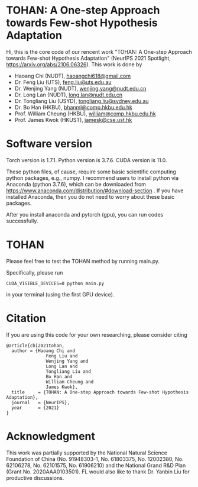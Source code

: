 # TOHAN: A One-step Approach towards Few-shot Hypothesis Adaptation
Hi, this is the core code of our rencent work "TOHAN: A One-step Approach towards Few-shot Hypothesis Adaptation" (NeurIPS 2021 Spotlight, https://arxiv.org/abs/2106.06326). This work is done by

- Haoang Chi (NUDT), haoangchi618@gmail.com
- Dr. Feng Liu (UTS), feng.liu@uts.edu.au
- Dr. Wenjing Yang (NUDT), wenjing.yang@nudt.edu.cn
- Dr. Long Lan (NUDT), long.lan@nudt.edu.cn
- Dr. Tongliang Liu (USYD), tongliang.liu@sydney.edu.au
- Dr. Bo Han (HKBU), bhanml@comp.hkbu.edu.hk
- Prof. William Cheung (HKBU), william@comp.hkbu.edu.hk
- Prof. James Kwok (HKUST), jamesk@cse.ust.hk

# Software version
Torch version is 1.7.1. Python version is 3.7.6. CUDA version is 11.0.

These python files, of cause, require some basic scientific computing python packages, e.g., numpy. I recommend users to install python via Anaconda (python 3.7.6), which can be downloaded from https://www.anaconda.com/distribution/#download-section . If you have installed Anaconda, then you do not need to worry about these basic packages.

After you install anaconda and pytorch (gpu), you can run codes successfully.

# TOHAN
Please feel free to test the TOHAN method by running main.py.

Specifically, please run

```
CUDA_VISIBLE_DEVICES=0 python main.py
```

in your terminal (using the first GPU device).

# Citation
If you are using this code for your own researching, please consider citing

```
@article{chi2021tohan,
  author = {Haoang Chi and
               Feng Liu and
               Wenjing Yang and
               Long Lan and
               Tongliang Liu and
               Bo Han and
               William Cheung and
               James Kwok},
  title     = {TOHAN: A One-step Approach towards Few-shot Hypothesis Adaptation},
  journal   = {NeurIPS},
  year      = {2021}
}
```
# Acknowledgment
This work was partially supported by the National Natural Science Foundation of China (No.
91948303-1, No. 61803375, No. 12002380, No. 62106278, No. 62101575, No. 61906210)
and the National Grand R&D Plan (Grant No. 2020AAA0103501). FL would also like to thank Dr.
Yanbin Liu for productive discussions.
